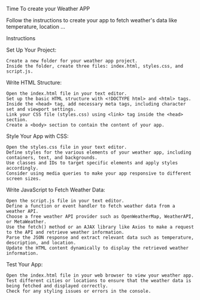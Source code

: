 Time To create your Weather APP

Follow the instructions to create your app to fetch weather's data like temperature, location ...

Instructions

Set Up Your Project:

    Create a new folder for your weather app project.
    Inside the folder, create three files: index.html, styles.css, and script.js.

Write HTML Structure:

    Open the index.html file in your text editor.
    Set up the basic HTML structure with <!DOCTYPE html> and <html> tags.
    Inside the <head> tag, add necessary meta tags, including character set and viewport settings.
    Link your CSS file (styles.css) using <link> tag inside the <head> section.
    Create a <body> section to contain the content of your app.

Style Your App with CSS:

    Open the styles.css file in your text editor.
    Define styles for the various elements of your weather app, including containers, text, and backgrounds.
    Use classes and IDs to target specific elements and apply styles accordingly.
    Consider using media queries to make your app responsive to different screen sizes.

Write JavaScript to Fetch Weather Data:

    Open the script.js file in your text editor.
    Define a function or event handler to fetch weather data from a weather API.
    Choose a free weather API provider such as OpenWeatherMap, WeatherAPI, or MetaWeather.
    Use the fetch() method or an AJAX library like Axios to make a request to the API and retrieve weather information.
    Parse the JSON response and extract relevant data such as temperature, description, and location.
    Update the HTML content dynamically to display the retrieved weather information.

Test Your App:

    Open the index.html file in your web browser to view your weather app.
    Test different cities or locations to ensure that the weather data is being fetched and displayed correctly.
    Check for any styling issues or errors in the console.
